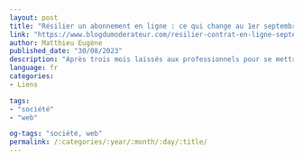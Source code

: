 ```yaml
---
layout: post
title: "Résilier un abonnement en ligne : ce qui change au 1er septembre"
link: "https://www.blogdumoderateur.com/resilier-contrat-en-ligne-septembre-2023"
author: Matthieu Eugène
published_date: "30/08/2023"
description: "Après trois mois laissés aux professionnels pour se mettre en conformité, les dispositions du décret visant à simplifier les procédures de désabonnement entrent en vigueur."
language: fr
categories:
- Liens

tags:
- "société"
- "web"

og-tags: "société, web"
permalink: /:categories/:year/:month/:day/:title/
---
```

